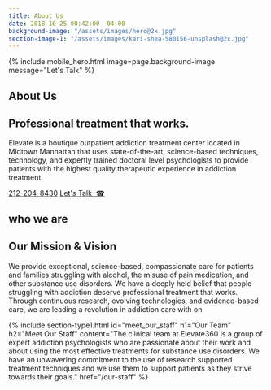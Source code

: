 ```yaml
---
title: About Us
date: 2018-10-25 00:42:00 -04:00
background-image: "/assets/images/hero@2x.jpg"
section-image-1: "/assets/images/kari-shea-580156-unsplash@2x.jpg"
---
```


{% include mobile_hero.html image=page.background-image message="Let's Talk" %}

<section id="about_us_hero" class="hero" style="background-image: url('{{ page.background-image }}')">
    <div class="section-content">
        <h1>About Us</h1>
        <h2>Professional treatment that works.</h2>
        <p>
            Elevate is a boutique outpatient addiction treatment center located in Midtown Manhattan that uses state-of-the-art, science-based techniques, technology, and expertly trained doctoral level psychologists to provide patients with the highest quality therapeutic experience in addiction treatment.
        </p>
        <a href="tel:1-212-204-8430" class="button rounded only-desktop">212-204-8430</a>
        <a href="tel:1-212-204-8430" class="button rounded only-mobile">Let's Talk &nbsp;&#x260E;</a>
    </div>
</section>

<section id="who_we_are">
    <h1 class="small small-full-width">who we are</h1>
    <div class="section-content">
        <h2>Our Mission & Vision</h2>
        <p>
            We provide exceptional, science-based, compassionate care for patients and families struggling with alcohol, the misuse of pain medication, and other substance use disorders.
            We have a deeply held belief that people struggling with addiction deserve professional treatment that works.
            Through continuous research, evolving technologies, and evidence-based care, we are leading a revolution in addiction care with on
        </p>
        <!-- <a class="learn-more">Learn More &#x2192;</a> -->
    </div>
    <div class="side-image" style="background-image:url('{{ page.section-image-1 }}')"></div>
</section>
{% include section-type1.html
    id="meet_our_staff"
    h1="Our Team"
    h2="Meet Our Staff"
    content="The clinical team at Elevate360 is a group of expert addiction psychologists who are passionate about their work and about using the most effective treatments for substance use disorders. We have an unwavering commitment to the use of research supported treatment techniques and we use them to support patients as they strive towards their goals."
    href="/our-staff"
%}